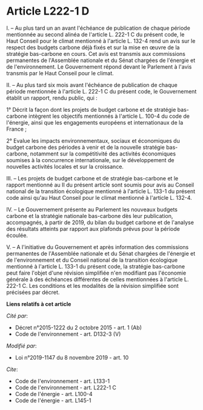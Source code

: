 # Article L222-1 D

I. – Au plus tard un an avant l'échéance de publication de chaque période mentionnée au second alinéa de l'article L. 222-1 C
du présent code, le Haut Conseil pour le climat mentionné à l'article L. 132-4 rend un avis sur le respect des budgets
carbone déjà fixés et sur la mise en œuvre de la stratégie bas-carbone en cours. Cet avis est transmis aux commissions
permanentes de l'Assemblée nationale et du Sénat chargées de l'énergie et de l'environnement. Le Gouvernement répond devant
le Parlement à l'avis transmis par le Haut Conseil pour le climat.

II. – Au plus tard six mois avant l'échéance de publication de chaque période mentionnée à l'article L. 222-1 C du présent
code, le Gouvernement établit un rapport, rendu public, qui :

1° Décrit la façon dont les projets de budget carbone et de stratégie bas-carbone intègrent les objectifs mentionnés à
l'article L. 100-4 du code de l'énergie, ainsi que les engagements européens et internationaux de la France ;

2° Evalue les impacts environnementaux, sociaux et économiques du budget carbone des périodes à venir et de la nouvelle
stratégie bas-carbone, notamment sur la compétitivité des activités économiques soumises à la concurrence internationale, sur
le développement de nouvelles activités locales et sur la croissance.

III. – Les projets de budget carbone et de stratégie bas-carbone et le rapport mentionné au II du présent article sont soumis
pour avis au Conseil national de la transition écologique mentionné à l'article L. 133-1 du présent code ainsi qu'au Haut
Conseil pour le climat mentionné à l'article L. 132-4.

IV. – Le Gouvernement présente au Parlement les nouveaux budgets carbone et la stratégie nationale bas-carbone dès leur
publication, accompagnés, à partir de 2019, du bilan du budget carbone et de l'analyse des résultats atteints par rapport aux
plafonds prévus pour la période écoulée.

V. – A l'initiative du Gouvernement et après information des commissions permanentes de l'Assemblée nationale et du Sénat
chargées de l'énergie et de l'environnement et du Conseil national de la transition écologique mentionné à l'article L. 133-1
du présent code, la stratégie bas-carbone peut faire l'objet d'une révision simplifiée n'en modifiant pas l'économie générale
à des échéances différentes de celles mentionnées à l'article L. 222-1 C. Les conditions et les modalités de la révision
simplifiée sont précisées par décret.

**Liens relatifs à cet article**

_Cité par_:

  - Décret n°2015-1222 du 2 octobre 2015 - art. 1 (Ab)
  - Code de l'environnement - art. D132-3 (V)

_Modifié par_:

  - Loi n°2019-1147 du 8 novembre 2019 - art. 10

_Cite_:

  - Code de l'environnement - art. L133-1
  - Code de l'environnement - art. L222-1 C
  - Code de l'énergie - art. L100-4
  - Code de l'énergie - art. L145-1
